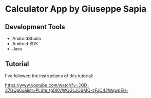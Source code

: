 # Calculator App by Giuseppe Sapia

## Development Tools
- AndroidStudio 
- Android SDK 
- Java

## Tutorial 

I've followed the instructions of this tutorial: 

https://www.youtube.com/watch?v=3GD-37GQp6c&list=PLbte_tgDKVWQGcJO6MQ-zFJC42WqwpEH-